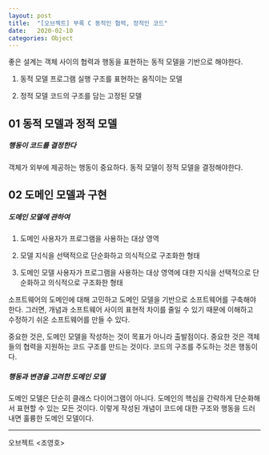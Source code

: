 ```yaml
---
layout: post
title:  "[오브젝트] 부록 C 동적인 협력, 정적인 코드"
date:   2020-02-10
categories: Object
---
```


좋은 설계는 객체 사이의 협력과 행동을 표현하는 동적 모델을 기반으로 해야한다.

1. 동적 모델
   프로그램 실행 구조를 표현하는 움직이는 모델

2. 정적 모델
   코드의 구조를 담는 고정된 모델

## 01 동적 모델과 정적 모델

##### 행동이 코드를 결정한다

객체가 외부에 제공하는 행동이 중요하다. 동적 모델이 정적 모델을 결정해야한다.

## 02 도메인 모델과 구현

##### 도메인 모델에 관하여

1. 도메인
   사용자가 프로그램을 사용하는 대상 영역

2. 모델
   지식을 선택적으로 단순화하고 의식적으로 구조화한 형태

3. 도메인 모델
   사용자가 프로그램을 사용하는 대상 영역에 대한 지식을 선택적으로 단순화하고 의식적으로 구조화한 형태

소프트웨어의 도메인에 대해 고민하고 도메인 모델을 기반으로 소프트웨어를 구축해야한다. 그러면, 개념과 소프트웨어 사이의 표현적 차이를 줄일 수 있기 때문에 이해하고 수정하기 쉬온 소프트웨어를 만들 수 있다. 

중요한 것은, 도메인 모델을 작성하는 것이 목표가 아니라 출발점이다. 중요한 것은 객체들의 협력을 지원하는 코드 구조를 만드는 것이다. 코드의 구조를 주도하는 것은 행동이다.

##### 행동과 변경을 고려한 도메인 모델

도메인 모델은 단순히 클래스 다이어그램이 아니다. 도메인의 핵심을 간략하게 단순화해서 표현할 수 있는 모든 것이다. 이렇게 작성된 개념이 코드에 대한 구조와 행동을 드러내면 훌륭한 도메인 모델이다.

---

오브젝트 <조영호>
